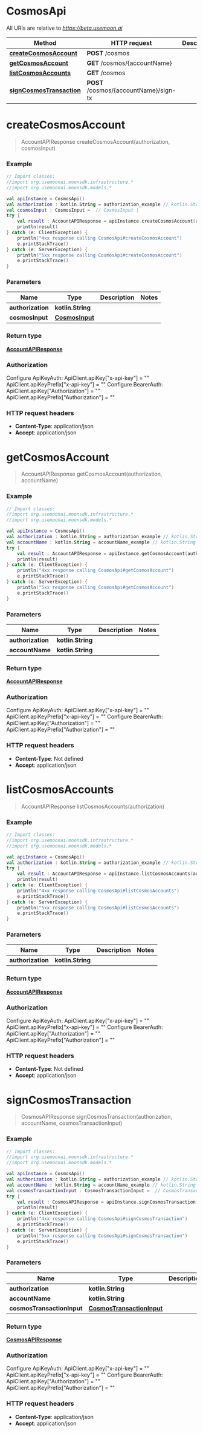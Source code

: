 # CosmosApi

All URIs are relative to *https://beta.usemoon.ai*

Method | HTTP request | Description
------------- | ------------- | -------------
[**createCosmosAccount**](CosmosApi.md#createCosmosAccount) | **POST** /cosmos | 
[**getCosmosAccount**](CosmosApi.md#getCosmosAccount) | **GET** /cosmos/{accountName} | 
[**listCosmosAccounts**](CosmosApi.md#listCosmosAccounts) | **GET** /cosmos | 
[**signCosmosTransaction**](CosmosApi.md#signCosmosTransaction) | **POST** /cosmos/{accountName}/sign-tx | 


<a id="createCosmosAccount"></a>
# **createCosmosAccount**
> AccountAPIResponse createCosmosAccount(authorization, cosmosInput)



### Example
```kotlin
// Import classes:
//import org.usemoonai.moonsdk.infrastructure.*
//import org.usemoonai.moonsdk.models.*

val apiInstance = CosmosApi()
val authorization : kotlin.String = authorization_example // kotlin.String | 
val cosmosInput : CosmosInput =  // CosmosInput | 
try {
    val result : AccountAPIResponse = apiInstance.createCosmosAccount(authorization, cosmosInput)
    println(result)
} catch (e: ClientException) {
    println("4xx response calling CosmosApi#createCosmosAccount")
    e.printStackTrace()
} catch (e: ServerException) {
    println("5xx response calling CosmosApi#createCosmosAccount")
    e.printStackTrace()
}
```

### Parameters

Name | Type | Description  | Notes
------------- | ------------- | ------------- | -------------
 **authorization** | **kotlin.String**|  |
 **cosmosInput** | [**CosmosInput**](CosmosInput.md)|  |

### Return type

[**AccountAPIResponse**](AccountAPIResponse.md)

### Authorization


Configure ApiKeyAuth:
    ApiClient.apiKey["x-api-key"] = ""
    ApiClient.apiKeyPrefix["x-api-key"] = ""
Configure BearerAuth:
    ApiClient.apiKey["Authorization"] = ""
    ApiClient.apiKeyPrefix["Authorization"] = ""

### HTTP request headers

 - **Content-Type**: application/json
 - **Accept**: application/json

<a id="getCosmosAccount"></a>
# **getCosmosAccount**
> AccountAPIResponse getCosmosAccount(authorization, accountName)



### Example
```kotlin
// Import classes:
//import org.usemoonai.moonsdk.infrastructure.*
//import org.usemoonai.moonsdk.models.*

val apiInstance = CosmosApi()
val authorization : kotlin.String = authorization_example // kotlin.String | 
val accountName : kotlin.String = accountName_example // kotlin.String | 
try {
    val result : AccountAPIResponse = apiInstance.getCosmosAccount(authorization, accountName)
    println(result)
} catch (e: ClientException) {
    println("4xx response calling CosmosApi#getCosmosAccount")
    e.printStackTrace()
} catch (e: ServerException) {
    println("5xx response calling CosmosApi#getCosmosAccount")
    e.printStackTrace()
}
```

### Parameters

Name | Type | Description  | Notes
------------- | ------------- | ------------- | -------------
 **authorization** | **kotlin.String**|  |
 **accountName** | **kotlin.String**|  |

### Return type

[**AccountAPIResponse**](AccountAPIResponse.md)

### Authorization


Configure ApiKeyAuth:
    ApiClient.apiKey["x-api-key"] = ""
    ApiClient.apiKeyPrefix["x-api-key"] = ""
Configure BearerAuth:
    ApiClient.apiKey["Authorization"] = ""
    ApiClient.apiKeyPrefix["Authorization"] = ""

### HTTP request headers

 - **Content-Type**: Not defined
 - **Accept**: application/json

<a id="listCosmosAccounts"></a>
# **listCosmosAccounts**
> AccountAPIResponse listCosmosAccounts(authorization)



### Example
```kotlin
// Import classes:
//import org.usemoonai.moonsdk.infrastructure.*
//import org.usemoonai.moonsdk.models.*

val apiInstance = CosmosApi()
val authorization : kotlin.String = authorization_example // kotlin.String | 
try {
    val result : AccountAPIResponse = apiInstance.listCosmosAccounts(authorization)
    println(result)
} catch (e: ClientException) {
    println("4xx response calling CosmosApi#listCosmosAccounts")
    e.printStackTrace()
} catch (e: ServerException) {
    println("5xx response calling CosmosApi#listCosmosAccounts")
    e.printStackTrace()
}
```

### Parameters

Name | Type | Description  | Notes
------------- | ------------- | ------------- | -------------
 **authorization** | **kotlin.String**|  |

### Return type

[**AccountAPIResponse**](AccountAPIResponse.md)

### Authorization


Configure ApiKeyAuth:
    ApiClient.apiKey["x-api-key"] = ""
    ApiClient.apiKeyPrefix["x-api-key"] = ""
Configure BearerAuth:
    ApiClient.apiKey["Authorization"] = ""
    ApiClient.apiKeyPrefix["Authorization"] = ""

### HTTP request headers

 - **Content-Type**: Not defined
 - **Accept**: application/json

<a id="signCosmosTransaction"></a>
# **signCosmosTransaction**
> CosmosAPIResponse signCosmosTransaction(authorization, accountName, cosmosTransactionInput)



### Example
```kotlin
// Import classes:
//import org.usemoonai.moonsdk.infrastructure.*
//import org.usemoonai.moonsdk.models.*

val apiInstance = CosmosApi()
val authorization : kotlin.String = authorization_example // kotlin.String | 
val accountName : kotlin.String = accountName_example // kotlin.String | 
val cosmosTransactionInput : CosmosTransactionInput =  // CosmosTransactionInput | 
try {
    val result : CosmosAPIResponse = apiInstance.signCosmosTransaction(authorization, accountName, cosmosTransactionInput)
    println(result)
} catch (e: ClientException) {
    println("4xx response calling CosmosApi#signCosmosTransaction")
    e.printStackTrace()
} catch (e: ServerException) {
    println("5xx response calling CosmosApi#signCosmosTransaction")
    e.printStackTrace()
}
```

### Parameters

Name | Type | Description  | Notes
------------- | ------------- | ------------- | -------------
 **authorization** | **kotlin.String**|  |
 **accountName** | **kotlin.String**|  |
 **cosmosTransactionInput** | [**CosmosTransactionInput**](CosmosTransactionInput.md)|  |

### Return type

[**CosmosAPIResponse**](CosmosAPIResponse.md)

### Authorization


Configure ApiKeyAuth:
    ApiClient.apiKey["x-api-key"] = ""
    ApiClient.apiKeyPrefix["x-api-key"] = ""
Configure BearerAuth:
    ApiClient.apiKey["Authorization"] = ""
    ApiClient.apiKeyPrefix["Authorization"] = ""

### HTTP request headers

 - **Content-Type**: application/json
 - **Accept**: application/json


